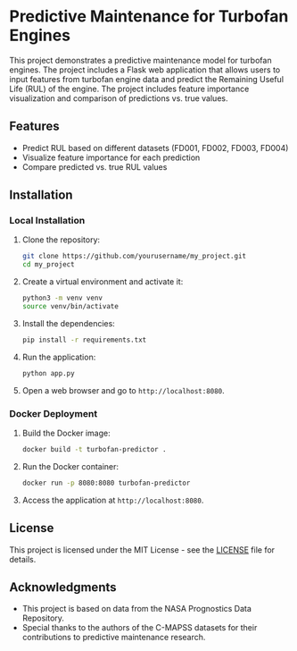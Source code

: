 # Predictive Maintenance for Turbofan Engines

This project demonstrates a predictive maintenance model for turbofan engines. The project includes a Flask web application that allows users to input features from turbofan engine data and predict the Remaining Useful Life (RUL) of the engine. The project includes feature importance visualization and comparison of predictions vs. true values.

## Features
- Predict RUL based on different datasets (FD001, FD002, FD003, FD004)
- Visualize feature importance for each prediction
- Compare predicted vs. true RUL values

## Installation

### Local Installation
1. Clone the repository:
   ```bash
   git clone https://github.com/yourusername/my_project.git
   cd my_project
   ```

2. Create a virtual environment and activate it:
   ```bash
   python3 -m venv venv
   source venv/bin/activate
   ```

3. Install the dependencies:
   ```bash
   pip install -r requirements.txt
   ```

4. Run the application:
   ```bash
   python app.py
   ```

5. Open a web browser and go to `http://localhost:8080`.

### Docker Deployment
1. Build the Docker image:
   ```bash
   docker build -t turbofan-predictor .
   ```

2. Run the Docker container:
   ```bash
   docker run -p 8080:8080 turbofan-predictor
   ```

3. Access the application at `http://localhost:8080`.

## License
This project is licensed under the MIT License - see the [LICENSE](LICENSE) file for details.

## Acknowledgments
- This project is based on data from the NASA Prognostics Data Repository.
- Special thanks to the authors of the C-MAPSS datasets for their contributions to predictive maintenance research.
